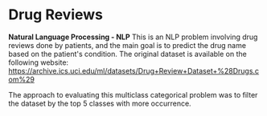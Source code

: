 # Drug Reviews

**Natural Language Processing - NLP**
This is an NLP problem involving drug reviews done by patients, and the main goal is to predict the drug name based on the patient's condition. 
The original dataset is available on the following website: https://archive.ics.uci.edu/ml/datasets/Drug+Review+Dataset+%28Drugs.com%29

The approach to evaluating this multiclass categorical problem was to filter the dataset by the top 5 classes with more occurrence. 
